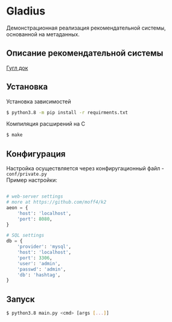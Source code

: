 
# Gladius #

Демонстрационная реализация рекомендательной системы, основанной на метаданных.  

## Описание рекомендательной системы

[Гугл док](https://docs.google.com/document/d/1ghBJUfZedJay11J3kvcns7jFPd59_lWbxCI1tOmwvYg/)

## Установка

Установка зависимостей
```bash
$ python3.8 -m pip install -r requirments.txt
```

Компиляция расширений на С
```bash
$ make
```

## Конфигурация

Настройка осуществляется через конфиругационный файл - `conf/private.py`  
Пример настройки:
```python

# web-server settings
# more at https://github.com/moff4/k2
aeon = {
    'host': 'localhost',
    'port': 8080,
}

# SQL settings
db = {  
    'provider': 'mysql',
    'host': 'localhost',
    'port': 3306,
    'user': 'admin',
    'passwd': 'admin',
    'db': 'hashtag',
}
``` 

## Запуск  

```bash
$ python3.8 main.py <cmd> [args [...]]
```
